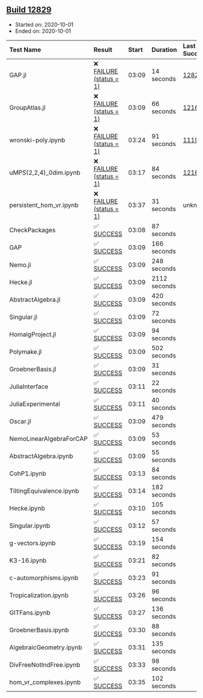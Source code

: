 ## [Build 12829](https://oscarci.mathematik.uni-kl.de/job/oscar/12829/)

* Started on: 2020-10-01
* Ended on: 2020-10-01

| Test Name    | Result | Start | Duration | Last Success | First Failure |
|:-------------|:-------|:------|:---------|:-------------|:--------------|
| GAP.jl | ❌ [FAILURE (status = 1)](https://oscarci.mathematik.uni-kl.de/job/oscar/12829/artifact/logs/build-12829/GAP.jl.log) | 03:09 | 14 seconds | [12828](https://oscarci.mathematik.uni-kl.de/job/oscar/12828/) | [12829](https://oscarci.mathematik.uni-kl.de/job/oscar/12829/) |
| GroupAtlas.jl | ❌ [FAILURE (status = 1)](https://oscarci.mathematik.uni-kl.de/job/oscar/12829/artifact/logs/build-12829/GroupAtlas.jl.log) | 03:09 | 66 seconds | [12167](https://oscarci.mathematik.uni-kl.de/job/oscar/12167/) | [12168](https://oscarci.mathematik.uni-kl.de/job/oscar/12168/) |
| wronski-poly.ipynb | ❌ [FAILURE (status = 1)](https://oscarci.mathematik.uni-kl.de/job/oscar/12829/artifact/logs/build-12829/wronski-poly.ipynb.log) | 03:24 | 91 seconds | [11192](https://oscarci.mathematik.uni-kl.de/job/oscar/11192/) | [11193](https://oscarci.mathematik.uni-kl.de/job/oscar/11193/) |
| uMPS(2,2,4)_0dim.ipynb | ❌ [FAILURE (status = 1)](https://oscarci.mathematik.uni-kl.de/job/oscar/12829/artifact/logs/build-12829/uMPS-2-2-4-_0dim.ipynb.log) | 03:17 | 84 seconds | [12167](https://oscarci.mathematik.uni-kl.de/job/oscar/12167/) | [12168](https://oscarci.mathematik.uni-kl.de/job/oscar/12168/) |
| persistent_hom_vr.ipynb | ❌ [FAILURE (status = 1)](https://oscarci.mathematik.uni-kl.de/job/oscar/12829/artifact/logs/build-12829/persistent_hom_vr.ipynb.log) | 03:37 | 31 seconds | unknown | unknown |
| CheckPackages | ✅ [SUCCESS](https://oscarci.mathematik.uni-kl.de/job/oscar/12829/artifact/logs/build-12829/CheckPackages.log) | 03:08 | 87 seconds |  |  |
| GAP | ✅ [SUCCESS](https://oscarci.mathematik.uni-kl.de/job/oscar/12829/artifact/logs/build-12829/GAP.log) | 03:09 | 166 seconds |  |  |
| Nemo.jl | ✅ [SUCCESS](https://oscarci.mathematik.uni-kl.de/job/oscar/12829/artifact/logs/build-12829/Nemo.jl.log) | 03:09 | 248 seconds |  |  |
| Hecke.jl | ✅ [SUCCESS](https://oscarci.mathematik.uni-kl.de/job/oscar/12829/artifact/logs/build-12829/Hecke.jl.log) | 03:09 | 2112 seconds |  |  |
| AbstractAlgebra.jl | ✅ [SUCCESS](https://oscarci.mathematik.uni-kl.de/job/oscar/12829/artifact/logs/build-12829/AbstractAlgebra.jl.log) | 03:09 | 420 seconds |  |  |
| Singular.jl | ✅ [SUCCESS](https://oscarci.mathematik.uni-kl.de/job/oscar/12829/artifact/logs/build-12829/Singular.jl.log) | 03:09 | 72 seconds |  |  |
| HomalgProject.jl | ✅ [SUCCESS](https://oscarci.mathematik.uni-kl.de/job/oscar/12829/artifact/logs/build-12829/HomalgProject.jl.log) | 03:09 | 94 seconds |  |  |
| Polymake.jl | ✅ [SUCCESS](https://oscarci.mathematik.uni-kl.de/job/oscar/12829/artifact/logs/build-12829/Polymake.jl.log) | 03:09 | 502 seconds |  |  |
| GroebnerBasis.jl | ✅ [SUCCESS](https://oscarci.mathematik.uni-kl.de/job/oscar/12829/artifact/logs/build-12829/GroebnerBasis.jl.log) | 03:09 | 31 seconds |  |  |
| JuliaInterface | ✅ [SUCCESS](https://oscarci.mathematik.uni-kl.de/job/oscar/12829/artifact/logs/build-12829/JuliaInterface.log) | 03:11 | 22 seconds |  |  |
| JuliaExperimental | ✅ [SUCCESS](https://oscarci.mathematik.uni-kl.de/job/oscar/12829/artifact/logs/build-12829/JuliaExperimental.log) | 03:11 | 40 seconds |  |  |
| Oscar.jl | ✅ [SUCCESS](https://oscarci.mathematik.uni-kl.de/job/oscar/12829/artifact/logs/build-12829/Oscar.jl.log) | 03:09 | 479 seconds |  |  |
| NemoLinearAlgebraForCAP | ✅ [SUCCESS](https://oscarci.mathematik.uni-kl.de/job/oscar/12829/artifact/logs/build-12829/NemoLinearAlgebraForCAP.log) | 03:09 | 53 seconds |  |  |
| AbstractAlgebra.ipynb | ✅ [SUCCESS](https://oscarci.mathematik.uni-kl.de/job/oscar/12829/artifact/logs/build-12829/AbstractAlgebra.ipynb.log) | 03:09 | 55 seconds |  |  |
| CohP1.ipynb | ✅ [SUCCESS](https://oscarci.mathematik.uni-kl.de/job/oscar/12829/artifact/logs/build-12829/CohP1.ipynb.log) | 03:13 | 84 seconds |  |  |
| TiltingEquivalence.ipynb | ✅ [SUCCESS](https://oscarci.mathematik.uni-kl.de/job/oscar/12829/artifact/logs/build-12829/TiltingEquivalence.ipynb.log) | 03:14 | 182 seconds |  |  |
| Hecke.ipynb | ✅ [SUCCESS](https://oscarci.mathematik.uni-kl.de/job/oscar/12829/artifact/logs/build-12829/Hecke.ipynb.log) | 03:10 | 105 seconds |  |  |
| Singular.ipynb | ✅ [SUCCESS](https://oscarci.mathematik.uni-kl.de/job/oscar/12829/artifact/logs/build-12829/Singular.ipynb.log) | 03:12 | 57 seconds |  |  |
| g-vectors.ipynb | ✅ [SUCCESS](https://oscarci.mathematik.uni-kl.de/job/oscar/12829/artifact/logs/build-12829/g-vectors.ipynb.log) | 03:19 | 154 seconds |  |  |
| K3-16.ipynb | ✅ [SUCCESS](https://oscarci.mathematik.uni-kl.de/job/oscar/12829/artifact/logs/build-12829/K3-16.ipynb.log) | 03:21 | 82 seconds |  |  |
| c-automorphisms.ipynb | ✅ [SUCCESS](https://oscarci.mathematik.uni-kl.de/job/oscar/12829/artifact/logs/build-12829/c-automorphisms.ipynb.log) | 03:23 | 91 seconds |  |  |
| Tropicalization.ipynb | ✅ [SUCCESS](https://oscarci.mathematik.uni-kl.de/job/oscar/12829/artifact/logs/build-12829/Tropicalization.ipynb.log) | 03:26 | 96 seconds |  |  |
| GITFans.ipynb | ✅ [SUCCESS](https://oscarci.mathematik.uni-kl.de/job/oscar/12829/artifact/logs/build-12829/GITFans.ipynb.log) | 03:27 | 136 seconds |  |  |
| GroebnerBasis.ipynb | ✅ [SUCCESS](https://oscarci.mathematik.uni-kl.de/job/oscar/12829/artifact/logs/build-12829/GroebnerBasis.ipynb.log) | 03:30 | 88 seconds |  |  |
| AlgebraicGeometry.ipynb | ✅ [SUCCESS](https://oscarci.mathematik.uni-kl.de/job/oscar/12829/artifact/logs/build-12829/AlgebraicGeometry.ipynb.log) | 03:31 | 135 seconds |  |  |
| DivFreeNotIndFree.ipynb | ✅ [SUCCESS](https://oscarci.mathematik.uni-kl.de/job/oscar/12829/artifact/logs/build-12829/DivFreeNotIndFree.ipynb.log) | 03:33 | 98 seconds |  |  |
| hom_vr_complexes.ipynb | ✅ [SUCCESS](https://oscarci.mathematik.uni-kl.de/job/oscar/12829/artifact/logs/build-12829/hom_vr_complexes.ipynb.log) | 03:35 | 102 seconds |  |  |

